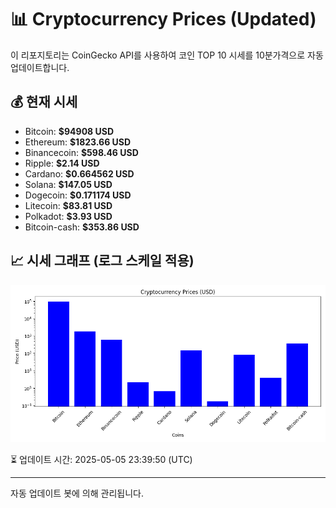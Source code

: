 
# 📊 Cryptocurrency Prices (Updated)

이 리포지토리는 CoinGecko API를 사용하여 코인 TOP 10 시세를 10분가격으로 자동 업데이트합니다.

## 💰 현재 시세
- Bitcoin: **$94908 USD**
- Ethereum: **$1823.66 USD**
- Binancecoin: **$598.46 USD**
- Ripple: **$2.14 USD**
- Cardano: **$0.664562 USD**
- Solana: **$147.05 USD**
- Dogecoin: **$0.171174 USD**
- Litecoin: **$83.81 USD**
- Polkadot: **$3.93 USD**
- Bitcoin-cash: **$353.86 USD**

## 📈 시세 그래프 (로그 스케일 적용)
![Crypto Prices](crypto_prices.png)

⏳ 업데이트 시간: 2025-05-05 23:39:50 (UTC)

---
자동 업데이트 봇에 의해 관리됩니다.
